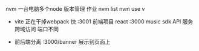 nvm 一台电脑多个node 版本管理 作业
nvm list
nvm use v

- vite 正在干掉webpack
快
:3001 前端项目 react
:3000 music sdk API 服务
跨域访问  端口不同

- 前后端分离
:3000/banner 展示到页面上
